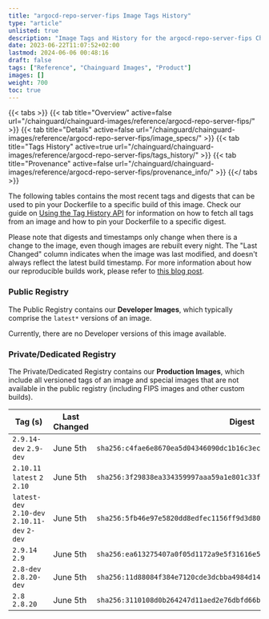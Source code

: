 ```yaml
---
title: "argocd-repo-server-fips Image Tags History"
type: "article"
unlisted: true
description: "Image Tags and History for the argocd-repo-server-fips Chainguard Image"
date: 2023-06-22T11:07:52+02:00
lastmod: 2024-06-06 00:48:16
draft: false
tags: ["Reference", "Chainguard Images", "Product"]
images: []
weight: 700
toc: true
---
```


{{< tabs >}}
{{< tab title="Overview" active=false url="/chainguard/chainguard-images/reference/argocd-repo-server-fips/" >}}
{{< tab title="Details" active=false url="/chainguard/chainguard-images/reference/argocd-repo-server-fips/image_specs/" >}}
{{< tab title="Tags History" active=true url="/chainguard/chainguard-images/reference/argocd-repo-server-fips/tags_history/" >}}
{{< tab title="Provenance" active=false url="/chainguard/chainguard-images/reference/argocd-repo-server-fips/provenance_info/" >}}
{{</ tabs >}}

The following tables contains the most recent tags and digests that can be used to pin your Dockerfile to a specific build of this image. Check our guide on [Using the Tag History API](/chainguard/chainguard-images/using-the-tag-history-api/) for information on how to fetch all tags from an image and how to pin your Dockerfile to a specific digest.

Please note that digests and timestamps only change when there is a change to the image, even though images are rebuilt every night. The "Last Changed" column indicates when the image was last modified, and doesn't always reflect the latest build timestamp. For more information about how our reproducible builds work, please refer to [this blog post](https://www.chainguard.dev/unchained/reproducing-chainguards-reproducible-image-builds).

### Public Registry
The Public Registry contains our **Developer Images**, which typically comprise the `latest*` versions of an image.

Currently, there are no Developer versions of this image available.

### Private/Dedicated Registry
The Private/Dedicated Registry contains our **Production Images**, which include all versioned tags of an image and special images that are not available in the public registry (including FIPS images and other custom builds).

| Tag (s)                                        | Last Changed | Digest                                                                    |
|------------------------------------------------|--------------|---------------------------------------------------------------------------|
|  `2.9.14-dev` `2.9-dev`                        | June 5th     | `sha256:c4fae6e8670ea5d04346090dc1b16c3ecdb76d776bf4a73db3aaf372682013c9` |
|  `2.10.11` `latest` `2` `2.10`                 | June 5th     | `sha256:3f29838ea334359997aaa59a1e801c33fed5e395d2feee2276a4b59a347616c5` |
|  `latest-dev` `2.10-dev` `2.10.11-dev` `2-dev` | June 5th     | `sha256:5fb46e97e5820dd8edfec1156ff9d3d800a3c2c454ad9d406a8b44355babc080` |
|  `2.9.14` `2.9`                                | June 5th     | `sha256:ea613275407a0f05d1172a9e5f31616e5e3fd41317cde85c1f6065c4438fe0b8` |
|  `2.8-dev` `2.8.20-dev`                        | June 5th     | `sha256:11d88084f384e7120cde3dcbba4984d14fff956e626f01c15a5b14c0d9c87255` |
|  `2.8` `2.8.20`                                | June 5th     | `sha256:3110108d0b264247d11aed2e76dbfd66b3e07afc2ea0bb17e0d7ef2b2db89491` |

